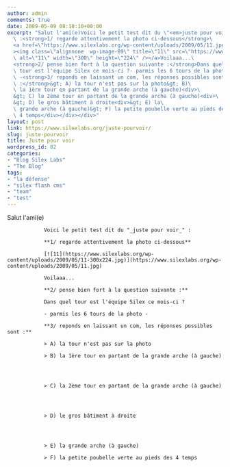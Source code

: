 ```yaml
---
author: admin
comments: true
date: 2009-05-09 08:10:10+00:00
excerpt: "Salut l'ami(e)Voici le petit test dit du \"<em>juste pour voir</em>\"\
  \ :<strong>1/ regarde attentivement la photo ci-dessous</strong>\
  <a href=\"https://www.silexlabs.org/wp-content/uploads/2009/05/11.jpg\"\
  ><img class=\"alignnone  wp-image-89\" title=\"11\" src=\"https://www.silexlabs.org/wp-content/uploads/2009/05/11-300x224.jpg\"\
  \ alt=\"11\" width=\"300\" height=\"224\" /></a>Voilaaa...\
  <strong>2/ pense bien fort à la question suivante :</strong>Dans quel\
  \ tour est l'équipe Silex ce mois-ci ?- parmis les 6 tours de la photo\
  \ -<strong>3/ reponds en laissant un com, les réponses possibles sont\
  \ :</strong>&gt; A) la tour n'est pas sur la photo&gt; B)\
  \ la 1ère tour en partant de la grande arche (à gauche)<div>\
  &gt; C) la 2ème tour en partant de la grande arche (à gauche)<div>\
  &gt; D) le gros bâtiment à droite<div>&gt; E) la\
  \ grande arche (à gauche)&gt; F) la petite poubelle verte au pieds des\
  \ 4 temps</div></div></div>"
layout: post
link: https://www.silexlabs.org/juste-pourvoir/
slug: juste-pourvoir
title: Juste pour voir
wordpress_id: 82
categories:
- "Blog Silex Labs"
- "The Blog"
tags:
- "la défense"
- "silex flash cms"
- "team"
- "test"
---
```


Salut l'ami(e)

				Voici le petit test dit du "_juste pour voir_" :

				**1/ regarde attentivement la photo ci-dessous**

				[![11](https://www.silexlabs.org/wp-content/uploads/2009/05/11-300x224.jpg)](https://www.silexlabs.org/wp-content/uploads/2009/05/11.jpg)

				Voilaaa...

				**2/ pense bien fort à la question suivante :**

				Dans quel tour est l'équipe Silex ce mois-ci ?

				- parmis les 6 tours de la photo -

				**3/ reponds en laissant un com, les réponses possibles sont :**

				> A) la tour n'est pas sur la photo

				> B) la 1ère tour en partant de la grande arche (à gauche)




				> C) la 2ème tour en partant de la grande arche (à gauche)




				> D) le gros bâtiment à droite




				> E) la grande arche (à gauche)

				> F) la petite poubelle verte au pieds des 4 temps








